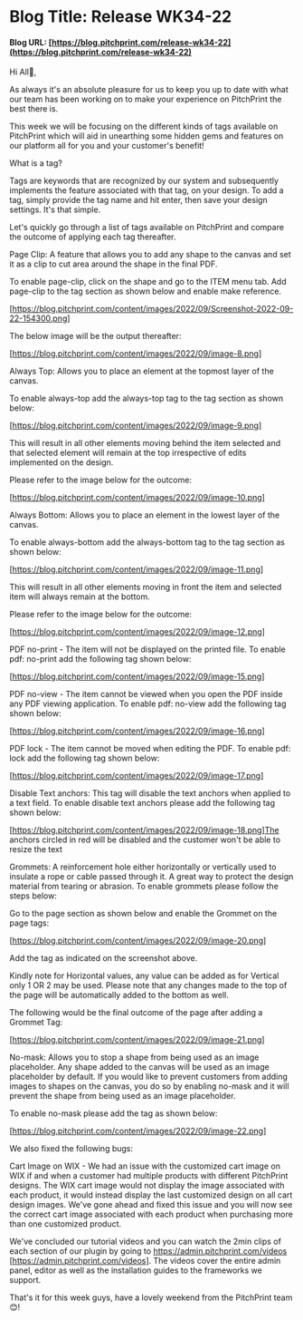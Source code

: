 # **Blog Title**: Release WK34-22

#### **Blog URL:** [https://blog.pitchprint.com/release-wk34-22](https://blog.pitchprint.com/release-wk34-22)

Hi All👋,

As always it's an absolute pleasure for us to keep you up to date with what our team has been working on to make your experience on
PitchPrint the best there is.

This week we will be focusing on the different kinds of tags available on PitchPrint which will aid in unearthing some hidden gems and
features on our platform all for you and your customer's benefit!

What is a tag?

Tags are keywords that are recognized by our system and subsequently implements the feature associated with that tag, on your design. To add
a tag, simply provide the tag name and hit enter, then save your design settings. It's that simple.

Let's quickly go through a list of tags available on PitchPrint and compare the outcome of applying each tag thereafter.

Page Clip: A feature that allows you to add any shape to the canvas and set it as a clip to cut area around the shape in the final PDF.

To enable page-clip, click on the shape and go to the ITEM menu tab. Add page-clip to the tag section as shown below and enable make
reference.

[https://blog.pitchprint.com/content/images/2022/09/Screenshot-2022-09-22-154300.png]

The below image will be the output thereafter:

[https://blog.pitchprint.com/content/images/2022/09/image-8.png]

Always Top: Allows you to place an element at the topmost layer of the canvas.

To enable always-top add the always-top tag to the tag section as shown below:

[https://blog.pitchprint.com/content/images/2022/09/image-9.png]

This will result in all other elements moving behind the item selected and that selected element will remain at the top irrespective of
edits implemented on the design.

Please refer to the image below for the outcome:

[https://blog.pitchprint.com/content/images/2022/09/image-10.png]

Always Bottom: Allows you to place an element in the lowest layer of the canvas.

To enable always-bottom add the always-bottom tag to the tag section as shown below:

[https://blog.pitchprint.com/content/images/2022/09/image-11.png]

This will result in all other elements moving in front the item and selected item will always remain at the bottom.

Please refer to the image below for the outcome:

[https://blog.pitchprint.com/content/images/2022/09/image-12.png]


PDF no-print - The item will not be displayed on the printed file. To enable pdf: no-print add the following tag shown below:

[https://blog.pitchprint.com/content/images/2022/09/image-15.png]


PDF no-view - The item cannot be viewed when you open the PDF inside any PDF viewing application. To enable pdf: no-view add the following
tag shown below:

[https://blog.pitchprint.com/content/images/2022/09/image-16.png]


PDF lock - The item cannot be moved when editing the PDF. To enable pdf: lock add the following tag shown below:

[https://blog.pitchprint.com/content/images/2022/09/image-17.png]



Disable Text anchors: This tag will disable the text anchors when applied to a text field. To enable disable text anchors please add the
following tag shown below:

[https://blog.pitchprint.com/content/images/2022/09/image-18.png]The anchors circled in red will be disabled and the customer won't be able
to resize the text

Grommets: A reinforcement hole either horizontally or vertically used to insulate a rope or cable passed through it. A great way to protect
the design material from tearing or abrasion. To enable grommets please follow the steps below:

Go to the page section as shown below and enable the Grommet on the page tags:

[https://blog.pitchprint.com/content/images/2022/09/image-20.png]

Add the tag as indicated on the screenshot above.

Kindly note for Horizontal values, any value can be added as for Vertical only 1 OR 2 may be used. Please note that any changes made to the
top of the page will be automatically added to the bottom as well.

The following would be the final outcome of the page after adding a Grommet Tag:

[https://blog.pitchprint.com/content/images/2022/09/image-21.png]

No-mask: Allows you to stop a shape from being used as an image placeholder. Any shape added to the canvas will be used as an image
placeholder by default. If you would like to prevent customers from adding images to shapes on the canvas, you do so by enabling no-mask and
it will prevent the shape from being used as an image placeholder.

To enable no-mask please add the tag as shown below:

[https://blog.pitchprint.com/content/images/2022/09/image-22.png]

We also fixed the following bugs:

Cart Image on WIX - We had an issue with the customized cart image on WIX if and when a customer had multiple products with different
PitchPrint designs. The WIX cart image would not display the image associated with each product, it would instead display the last
customized design on all cart design images. We've gone ahead and fixed this issue and you will now see the correct cart image associated
with each product when purchasing more than one customized product.

We've concluded our tutorial videos and you can watch the 2min clips of each section of our plugin by going to
https://admin.pitchprint.com/videos [https://admin.pitchprint.com/videos]. The videos cover the entire admin panel, editor as well as the
installation guides to the frameworks we support.

That's it for this week guys, have a lovely weekend from the PitchPrint team😊!


